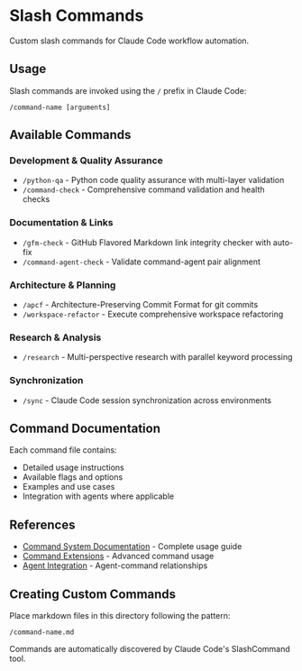 # Slash Commands

Custom slash commands for Claude Code workflow automation.

## Usage

Slash commands are invoked using the `/` prefix in Claude Code:

```
/command-name [arguments]
```

## Available Commands

### Development & Quality Assurance
- `/python-qa` - Python code quality assurance with multi-layer validation
- `/command-check` - Comprehensive command validation and health checks

### Documentation & Links
- `/gfm-check` - GitHub Flavored Markdown link integrity checker with auto-fix
- `/command-agent-check` - Validate command-agent pair alignment

### Architecture & Planning
- `/apcf` - Architecture-Preserving Commit Format for git commits
- `/workspace-refactor` - Execute comprehensive workspace refactoring

### Research & Analysis
- `/research` - Multi-perspective research with parallel keyword processing

### Synchronization
- `/sync` - Claude Code session synchronization across environments

## Command Documentation

Each command file contains:
- Detailed usage instructions
- Available flags and options
- Examples and use cases
- Integration with agents where applicable

## References

- [Command System Documentation](../docs/commands/commands.md) - Complete usage guide
- [Command Extensions](../docs/commands/command-extensions.md) - Advanced command usage
- [Agent Integration](../docs/agents/AGENTS.md) - Agent-command relationships

## Creating Custom Commands

Place markdown files in this directory following the pattern:
```
/command-name.md
```

Commands are automatically discovered by Claude Code's SlashCommand tool.
